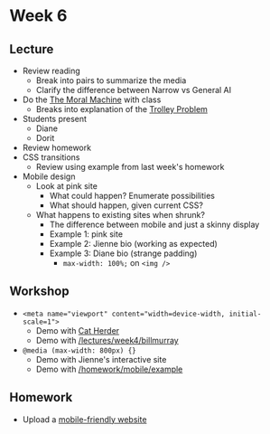 # Week 6

## Lecture

- Review reading
  - Break into pairs to summarize the media
  - Clarify the difference between Narrow vs General AI
- Do the [The Moral Machine](http://moralmachine.mit.edu/) with class
  - Breaks into explanation of the [Trolley Problem](https://en.wikipedia.org/wiki/Trolley_problem)
- Students present
  - Diane
  - Dorit
- Review homework
- CSS transitions
  - Review using example from last week's homework
- Mobile design
  - Look at pink site
    - What could happen? Enumerate possibilities
    - What should happen, given current CSS?
  - What happens to existing sites when shrunk?
    - The difference between mobile and just a skinny display
    - Example 1: pink site
    - Example 2: Jienne bio (working as expected)
    - Example 3: Diane bio (strange padding)
      - `max-width: 100%;` on `<img />`

## Workshop

- `<meta name="viewport" content="width=device-width, initial-scale=1">`
  - Demo with [Cat Herder](https://cat-herder.mpaulweeks.com/edh/20180423)
  - Demo with [/lectures/week4/billmurray](/lectures/week4/billmurray)
- `@media (max-width: 800px) {}`
  - Demo with Jienne's interactive site
  - Demo with [/homework/mobile/example](/homework/mobile/example)

## Homework

- Upload a [mobile-friendly website](/homework/mobile)
